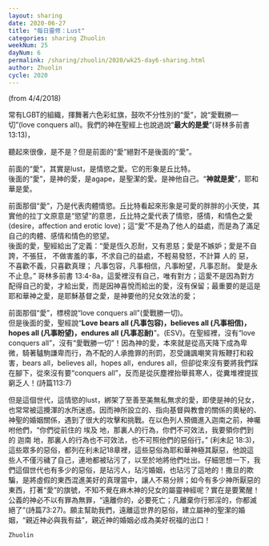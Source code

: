 ```yaml
---
layout: sharing
date: 2020-06-27
title: "每日靈修：Lust"
categories: sharing Zhuolin
weekNum: 25
dayNum: 6
permalink: /sharing/zhuolin/2020/wk25-day6-sharing.html
author: Zhuolin
cycle: 2020
---
```

(from 4/4/2018)

常有LGBT的組織，揮舞著六色彩虹旗，鼓吹不分性別的“愛”，說“愛戰勝一切”(love conquers all)。我們的神在聖經上也說過說“**最大的是愛**”(哥林多前書13:13)，  

聽起來很像，是不是？但是前面的“愛”絕對不是後面的“愛”。  

前面的“愛”，其實是lust，是情慾之愛。它的形象是丘比特。  
後面的“愛”，是神的愛，是agape，是聖潔的愛。是神他自己。“**神就是愛**”，耶和華是愛。  

前面那個“愛”，乃是代表肉體情慾。丘比特看起來形象是可愛的胖胖的小天使，其實他的拉丁文原意是“慾望”的意思，丘比特之愛代表了情慾，感情，和情色之愛(desire，affection and erotic love)；這“愛”不是為了他人的益處，而是為了滿足自己的肉體、感情和情色的慾望。  
後面的愛，聖經給出了定義：“愛是恆久忍耐，又有恩慈；愛是不嫉妒；愛是不自誇，不張狂， 不做害羞的事，不求自己的益處，不輕易發怒，不計算 人的 惡， 不喜歡不義，只喜歡真理； 凡事包容，凡事相信，凡事盼望，凡事忍耐。 愛是永不止息。” 哥林多前書 13:4-8a，這愛裡沒有自己，唯有對方；這愛不是因為對方配得自己的愛，才給出愛，而是因神喜悅而給出的愛，沒有保留；最重要的是這是耶和華神之愛，是耶穌基督之愛，是神要他的兒女效法的愛；  

前面那個“愛”，標榜說“love conquers all”(愛戰勝一切)。  
但是後面的愛，聖經說“**Love bears all (凡事包容)，believes all (凡事相信)，hopes all (凡事盼望)，endures all (凡事忍耐)**”。(ESV)。在聖經裡，沒有“love conquers all”，沒有“愛戰勝一切”！因為神的愛，本來就是從高天降下成為卑微，騎著驢駒謙卑而行，為不配的人承擔罪的刑罰，忍受譏諷嘲笑背叛鞭打和殺害，bears all，believes all，hopes all，endures all，但卻從來沒有要將我們踩在腳下，從來沒有要“conquers all”，反而是從灰塵裡抬舉貧寒人，從糞堆裡提拔窮乏人！(詩篇113:7)  

但是這個世代，這情慾的lust，綁架了至善至美無私無求的愛，即使是神的兒女，也常常被這攪渾的水所迷惑。因而神所設立的、指向基督與教會的關係的奧秘的、神聖的婚姻關係，遇到了很大的攻擊和挑戰。在以色列人預備進入迦南之前，神囑咐他們，“你們從前住的 埃及 地，那裏人的行為，你們不可效法，我要領你們到的 迦南 地，那裏人的行為也不可效法，也不可照他們的惡俗行。” (利未記 18:3)，這些眾多的惡俗，都列在利未記18章裡，這些惡俗為耶和華神極其厭惡，他說這些人不僅污穢了自己，連地都被玷污了，以至於地將他們吐出。仔細思想一下，我們這個世代也有多少的惡俗，是玷污人，玷污婚姻，也玷污了這地的！撒旦的欺騙，是將虛假的東西混進美好的真理當中，讓人不易分辨；如今有多少神所厭惡的東西，打著“愛”的旗號，不知不覺在麻木神的兒女的屬靈神經呢？實在是要驚醒！公義的神必不以有罪為無罪，“遠離你的，必要死亡；凡離棄你行邪淫的，你都滅絕了”(詩篇73:27)。願主幫助我們，遠離這世界的惡俗，建立屬神的聖潔的婚姻，“親近神必與我有益”，親近神的婚姻必成為美好祝福的出口！  

`Zhuolin`  

